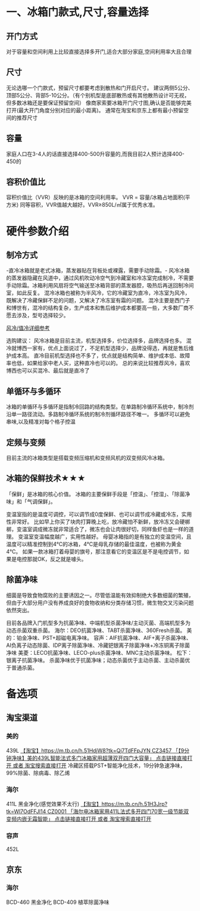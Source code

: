 # 一、冰箱门款式,尺寸,容量选择
## 开门方式
对于容量和空间利用上比较直接选择多开门,适合大部分家庭,空间利用率大且合理

## 尺寸
无论选哪一个门款式，预留尺寸都要考虑到散热和门开启尺寸。
建议两侧5公分、顶部5公分、背部5-10公分。（有个别机型是底部散热或有其他散热设计可无视，但多数冰箱还是要保证预留空间）
像商家索要冰箱开门尺寸图,确认是否能够完美打开(最大开门角度分别对应的最小距离)。
通常在淘宝和京东上都有最小预留空间的推荐尺寸

## 容量
家庭人口在3-4人的话直接选择400-500升容量的,而我目前2人预计选择400-450的
## 容积价值比
容积价值比（VVR）反映的是冰箱的空间利用率。
VVR =  容量/冰箱占地面积(平方米)
同等容积，VVR值越大越好。VVR≥850L/㎡属于优秀水准。

# 硬件参数介绍

## 制冷方式
-直冷冰箱就是老式冰箱，蒸发器贴在背板处或裸露，需要手动除霜。-
风冷冰箱的蒸发器隐藏在风道中，通过风机吹动冷空气到冷藏室和冷冻室完成制冷，不需要手动除霜。冰箱利用风扇将空气输送至冰箱背部的蒸发器腔，吸热后再送回制冷间室，如此反复。
混冷冰箱也被称为半风冷，它的冷藏室为直冷，冷冻室为风冷，既解决了冷藏保鲜不足的问题，又解决了冷冻室有霜的问题。
混冷主要是西门子和博世有，混冷的结构复杂，生产成本和售后维护成本都要高一些，大多数厂商不愿去涉及，型号选择较少。

[风冷/值冷详细参考](https://www.zhihu.com/question/329677507/answer/1905935945)

选购建议：
风冷冰箱是目前主流，机型选择多，价位选择多，品牌选择也多。
混冷就博西一家有，优点上面说过了，不足机型选择少，品牌没得选，再就是售后维护成本高。
直冷目前机型选择也不多了，优点就是结构简单、维护成本低、故障率也低，如果给家中老人买，这种直冷也可以的。
总的来说比较推荐风冷，喜欢博西也可以买混冷、最后就是直冷了

## 单循环与多循环
冰箱的单循环与多循环是指制冷回路的结构类型。在单路制冷循环系统中，制冷剂沿单一路径流动。多路制冷循环系统的制冷剂循环路径不唯一。
多循环可以避免串味,以及精准对每个格子控温

## 定频与变频
目前主流的冰箱类型是搭载变频压缩机和变频风机的双变频风冷冰箱。
## 冰箱的保鲜技术★★★
「保鲜」是冰箱的核心价值。
冰箱的主要保鲜手段是「控温」、「控湿」、「除菌净味」和「气调保鲜」。

变温室指的是温度可调控，可以调节成0度保鲜、也可以调节成冷藏或冷冻，实用性非常好。
比如早上你买了块肉打算晚上吃，放冷藏怕不新鲜，放冷冻又会硬梆梆，变温室调成微冻就非常适合了，微冻也会让肉很好切，同样鱼虾也是一样的道理。
变温室变温幅度越广，实用性越好。
母婴冰箱指的是有独立的变温空间，且温度可以精准控制到4℃的冰箱，4℃是母乳存储的最佳温度，也被称为黄金4℃。
如果一款冰箱打着母婴的旗号，那注意看它的变温区是不是电控调节，如果是电控那就OK，反之就是噱头。
## 除菌净味
细菌是导致食物腐败的主要诱因之一。尽管低温能有效抑制绝大多数细菌的繁殖，但由于大部分用户没有养成良好的食物收纳和分类存储习惯，微生物交叉污染问题依然突出。

目前各品牌入门机型多为抗菌净味、中端机型杀菌净味/主动灭菌、高端机型多为动态杀菌双重杀菌。
海尔：DEO抗菌净味、TABT杀菌净味、360Fresh杀菌。
美的：铂金净味、PST+超磁电离净味。
容声：AIF抗菌净味、AIF+离子杀菌净味、AI负离子动态除菌、IDP离子除菌净味、冷藏钯银离子除菌净味+冷冻铜离子除菌净味
美菱：LECO抗菌净味、LECO-plus杀菌净味、MNC主动杀菌净味。
松下：银离子抗菌净味。
杀菌净味优于抗菌净味；动态杀菌优于主动杀菌、主动杀菌优于普通杀菌。

# 备选项
## 淘宝渠道
### 美的 
439L [【淘宝】https://m.tb.cn/h.51HdjW8?tk=Qj7TdFFpJYN CZ3457 「【9分钟净味】美的439L智能法式多门冰箱家用超薄双开四门大容量」
点击链接直接打开 或者 淘宝搜索直接打开](https://m.tb.cn/h.51HdjW8?tk=Qj7TdFFpJYN)
冷藏区搭载PST+智能净化技术，19分钟急速净味，99%除菌、除病毒、除乙烯

### 海尔
411L 黑金净化(感觉效果不太行) [【淘宝】https://m.tb.cn/h.51H3Jrp?tk=Wl7OdFFJl14 CZ0001 「海尔电冰箱家用411L法式多开四门70宽一级节能双变频内嵌无霜智能」
点击链接直接打开 或者 淘宝搜索直接打开](https://m.tb.cn/h.51H3Jrp?tk=Wl7OdFFJl14)

### 容声
452L 

## 京东
### 海尔
BCD-460 黑金净化 
BCD-409 植萃除菌净味




